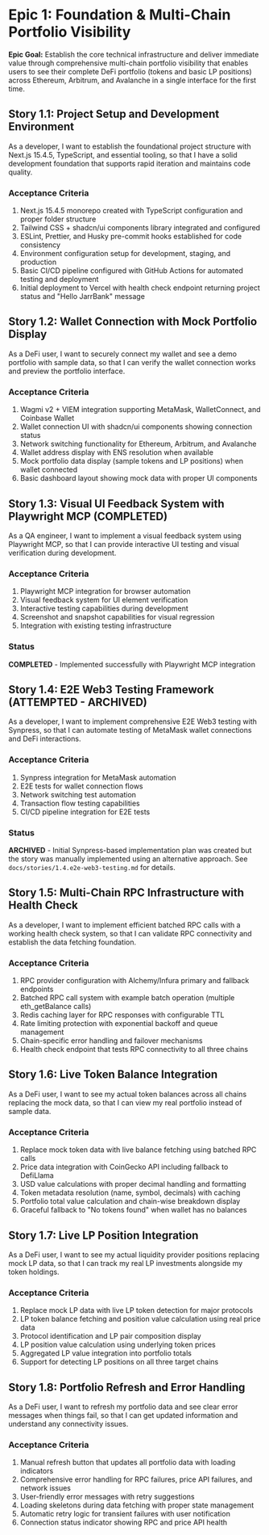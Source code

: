 # Epic 1: Foundation & Multi-Chain Portfolio Visibility

**Epic Goal:** Establish the core technical infrastructure and deliver immediate value through comprehensive multi-chain portfolio visibility that enables users to see their complete DeFi portfolio (tokens and basic LP positions) across Ethereum, Arbitrum, and Avalanche in a single interface for the first time.

## Story 1.1: Project Setup and Development Environment
As a developer,
I want to establish the foundational project structure with Next.js 15.4.5, TypeScript, and essential tooling,
so that I have a solid development foundation that supports rapid iteration and maintains code quality.

### Acceptance Criteria
1. Next.js 15.4.5 monorepo created with TypeScript configuration and proper folder structure
2. Tailwind CSS + shadcn/ui components library integrated and configured
3. ESLint, Prettier, and Husky pre-commit hooks established for code consistency
4. Environment configuration setup for development, staging, and production
5. Basic CI/CD pipeline configured with GitHub Actions for automated testing and deployment
6. Initial deployment to Vercel with health check endpoint returning project status and "Hello JarrBank" message

## Story 1.2: Wallet Connection with Mock Portfolio Display
As a DeFi user,
I want to securely connect my wallet and see a demo portfolio with sample data,
so that I can verify the wallet connection works and preview the portfolio interface.

### Acceptance Criteria
1. Wagmi v2 + VIEM integration supporting MetaMask, WalletConnect, and Coinbase Wallet
2. Wallet connection UI with shadcn/ui components showing connection status
3. Network switching functionality for Ethereum, Arbitrum, and Avalanche
4. Wallet address display with ENS resolution when available
5. Mock portfolio data display (sample tokens and LP positions) when wallet connected
6. Basic dashboard layout showing mock data with proper UI components

## Story 1.3: Visual UI Feedback System with Playwright MCP (COMPLETED)
As a QA engineer,
I want to implement a visual feedback system using Playwright MCP,
so that I can provide interactive UI testing and visual verification during development.

### Acceptance Criteria
1. Playwright MCP integration for browser automation
2. Visual feedback system for UI element verification
3. Interactive testing capabilities during development
4. Screenshot and snapshot capabilities for visual regression
5. Integration with existing testing infrastructure

### Status
**COMPLETED** - Implemented successfully with Playwright MCP integration

## Story 1.4: E2E Web3 Testing Framework (ATTEMPTED - ARCHIVED)
As a developer,
I want to implement comprehensive E2E Web3 testing with Synpress,
so that I can automate testing of MetaMask wallet connections and DeFi interactions.

### Acceptance Criteria
1. Synpress integration for MetaMask automation
2. E2E tests for wallet connection flows
3. Network switching test automation
4. Transaction flow testing capabilities
5. CI/CD pipeline integration for E2E tests

### Status
**ARCHIVED** - Initial Synpress-based implementation plan was created but the story was manually implemented using an alternative approach. See `docs/stories/1.4.e2e-web3-testing.md` for details.

## Story 1.5: Multi-Chain RPC Infrastructure with Health Check
As a developer,
I want to implement efficient batched RPC calls with a working health check system,
so that I can validate RPC connectivity and establish the data fetching foundation.

### Acceptance Criteria
1. RPC provider configuration with Alchemy/Infura primary and fallback endpoints
2. Batched RPC call system with example batch operation (multiple eth_getBalance calls)
3. Redis caching layer for RPC responses with configurable TTL
4. Rate limiting protection with exponential backoff and queue management
5. Chain-specific error handling and failover mechanisms
6. Health check endpoint that tests RPC connectivity to all three chains

## Story 1.6: Live Token Balance Integration
As a DeFi user,
I want to see my actual token balances across all chains replacing the mock data,
so that I can view my real portfolio instead of sample data.

### Acceptance Criteria
1. Replace mock token data with live balance fetching using batched RPC calls
2. Price data integration with CoinGecko API including fallback to DefiLlama
3. USD value calculations with proper decimal handling and formatting
4. Token metadata resolution (name, symbol, decimals) with caching
5. Portfolio total value calculation and chain-wise breakdown display
6. Graceful fallback to "No tokens found" when wallet has no balances

## Story 1.7: Live LP Position Integration
As a DeFi user,
I want to see my actual liquidity provider positions replacing mock LP data,
so that I can track my real LP investments alongside my token holdings.

### Acceptance Criteria
1. Replace mock LP data with live LP token detection for major protocols
2. LP token balance fetching and position value calculation using real price data
3. Protocol identification and LP pair composition display
4. LP position value calculation using underlying token prices
5. Aggregated LP value integration into portfolio totals
6. Support for detecting LP positions on all three target chains

## Story 1.8: Portfolio Refresh and Error Handling
As a DeFi user,
I want to refresh my portfolio data and see clear error messages when things fail,
so that I can get updated information and understand any connectivity issues.

### Acceptance Criteria
1. Manual refresh button that updates all portfolio data with loading indicators
2. Comprehensive error handling for RPC failures, price API failures, and network issues
3. User-friendly error messages with retry suggestions
4. Loading skeletons during data fetching with proper state management
5. Automatic retry logic for transient failures with user notification
6. Connection status indicator showing RPC and price API health
